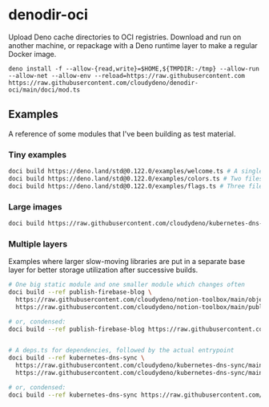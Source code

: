 # denodir-oci
Upload Deno cache directories to OCI registries. Download and run on another machine, or repackage with a Deno runtime layer to make a regular Docker image.

```
deno install -f --allow-{read,write}=$HOME,${TMPDIR:-/tmp} --allow-run --allow-net --allow-env --reload=https://raw.githubusercontent.com https://raw.githubusercontent.com/cloudydeno/denodir-oci/main/doci/mod.ts
```

## Examples

A reference of some modules that I've been building as test material.

### Tiny examples

```sh
doci build https://deno.land/std@0.122.0/examples/welcome.ts # A single file
doci build https://deno.land/std@0.122.0/examples/colors.ts # Two files
doci build https://deno.land/std@0.122.0/examples/flags.ts # Three files
```

### Large images

```sh
doci build https://raw.githubusercontent.com/cloudydeno/kubernetes-dns-sync/main/src/controller/mod.ts
```

### Multiple layers

Examples where larger slow-moving libraries are put in a separate base layer
for better storage utilization after successive builds.

```sh
# One big static module and one smaller module which changes often
doci build --ref publish-firebase-blog \
  https://raw.githubusercontent.com/cloudydeno/notion-toolbox/main/object-model/mod.ts \
  https://raw.githubusercontent.com/cloudydeno/notion-toolbox/main/publish-firebase-blog/mod.ts

# or, condensed:
doci build --ref publish-firebase-blog https://raw.githubusercontent.com/cloudydeno/notion-toolbox/main/{object-model,publish-firebase-blog}/mod.ts


# A deps.ts for dependencies, followed by the actual entrypoint
doci build --ref kubernetes-dns-sync \
  https://raw.githubusercontent.com/cloudydeno/kubernetes-dns-sync/main/src/deps.ts
  https://raw.githubusercontent.com/cloudydeno/kubernetes-dns-sync/main/src/controller/mod.ts

# or, condensed:
doci build --ref kubernetes-dns-sync https://raw.githubusercontent.com/cloudydeno/kubernetes-dns-sync/main/src/{deps,controller/mod}.ts
```
